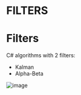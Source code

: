 # FILTERS
 
# Filters

C# algorithms with 2 filters:
- Kalman
- Alpha-Beta

![image](https://github.com/user-attachments/assets/cbae4442-7856-4578-ac98-b9247b472cb9)

